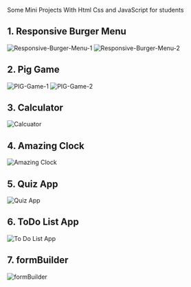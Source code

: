 Some Mini Projects With Html Css and JavaScript for students

<h2>1. Responsive Burger Menu</h2>

![Responsive-Burger-Menu-1](https://github.com/AmirFarhadi83/JS-TA-projects/assets/139977859/68ddd8b9-c63c-4ea5-a83d-ac967c26b29e)
![Responsive-Burger-Menu-2](https://github.com/AmirFarhadi83/JS-TA-projects/assets/139977859/2eab3e2d-4e20-4e02-beec-f8c1e2ac9cf1)

<h2>2. Pig Game</h2>

![PIG-Game-1](https://github.com/AmirFarhadi83/JS-TA-projects/assets/139977859/30636bdb-7f2c-4f2a-abc0-e4e409be97d8)
![PIG-Game-2](https://github.com/AmirFarhadi83/JS-TA-projects/assets/139977859/5ca5b7d5-43fd-422e-bacf-02e5598f4558)

<h2>3. Calculator</h2>

![Calcuator](https://github.com/AmirFarhadi83/JS-TA-projects/assets/139977859/82ea7f7e-0728-4307-912c-bac362e22bc4)

<h2>4. Amazing Clock</h2>

![Amazing Clock](https://github.com/AmirFarhadi83/JS-TA-projects/assets/139977859/167ef5e3-c84f-4364-8c8c-2bc603c48b6a)

<h2>5. Quiz App</h2>

![Quiz App](https://github.com/AmirFarhadi83/JS-TA-projects/assets/139977859/49f99e5c-d6f7-4f1f-a433-53e1f9857b7b)

<h2>6. ToDo List App</h2>

![To Do List App](https://github.com/AmirFarhadi83/JS-TA-projects/assets/139977859/cf9938cb-25b8-45ac-9d3c-29623f7794d7)

<h2>7. formBuilder</h2>

![formBuilder](https://github.com/AmirFarhadi83/JS-TA-projects/assets/139977859/42adaa6b-2ac4-4301-9541-fd570c5c4314)

